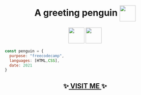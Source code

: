<h1 align='center'>A greeting penguin <img src="https://media1.giphy.com/media/QaYtY154dnVlmold5O/giphy.gif?cid=ecf05e477c6kzilyagy5lep210lzo4s4jmcxou8zw2bmz5y1&rid=giphy.gif&ct=s" align='center' width="50">
</h1>

<p align='center' ><img src="https://media2.giphy.com/media/XAxylRMCdpbEWUAvr8/giphy.gif?cid=790b761118fd364e61212674c191594c8f6a6ccca6b2d8d9&rid=giphy.gif&ct=s" width="50"> 
<img src="https://media1.giphy.com/media/fsEaZldNC8A1PJ3mwp/giphy.gif?cid=790b7611f9975b4eecd0cb2ceced9fd4e8bcb7ff71df4034&rid=giphy.gif&ct=s" width="50"></p>

```javascript
const penguin = {
  purpose: "freecodecamp",
  languages: [HTML,CSS],
  date: 2021
}
```

<h2 align='center'>✨<a href="https://kryptonitta.github.io/choose_a_gift_form/"> VISIT ME </a>✨</h2>
